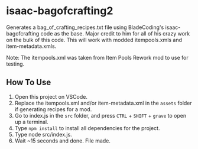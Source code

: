# isaac-bagofcrafting2
Generates a bag_of_crafting_recipes.txt file using BladeCoding's isaac-bagofcrafting code as the base. Major credit to him for all of his crazy work on the bulk of this code. This will work with modded itempools.xmls and item-metadata.xmls. 

Note: The itempools.xml was taken from Item Pools Rework mod to use for testing. 

## How To Use
1) Open this project on VSCode.
2) Replace the itempools.xml and/or item-metadata.xml in the `assets` folder if generating recipes for a mod.
3) Go to index.js in the `src` folder, and press `CTRL` + `SHIFT` + `grave` to open up a terminal.
4) Type `npm install` to install all dependencies for the project.
5) Type node src/index.js.
6) Wait ~15 seconds and done. File made.
